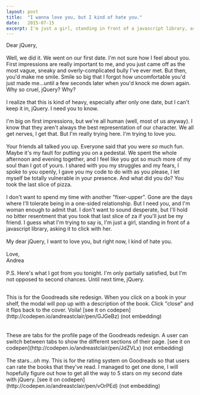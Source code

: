 ```yaml
---
layout: post
title:  "I wanna love you, but I kind of hate you."
date:   2015-07-15 
excerpt: I'm just a girl, standing in front of a javascript library, asking it to click with her.
---
```

Dear jQuery,    
<br>
Well, we did it. We went on our first date. I'm not sure how I feel about you. First impressions are really important to me, and you just came off as the most vague, sneaky and overly-complicated bully I've ever met. But then, you'd make me smile. Smile so big that I forgot how uncomfortable you'd just made me...until a few seconds later when you'd knock me down again. Why so cruel, jQuery? Why?  
<br>
I realize that this is kind of heavy, especially after only one date, but I can't keep it in, jQuery. I need you to know.   
<br>
I'm big on first impressions, but we're all human (well, most of us anyway). I know that they aren't always the best representation of our character. We all get nerves, I get that. But I'm really trying here. I'm trying to love you.   
<br>
Your friends all talked you up. Everyone said that you were _so_ much fun. Maybe it's my fault for putting you on a pedestal. We spent the whole afternoon and evening together, and I feel like you got so much more of my soul than I got of yours. I shared with you my struggles and my fears, I spoke to you openly, I gave you my code to do with as you please, I let myself be totally vulnerable in your presence. And what did you do? You took the last slice of pizza.    
<br>
I don't want to spend my time with another "fixer-upper". Gone are the days where I'll tolerate being in a one-sided relationship. But I need you, and I'm woman enough to admit that. I don't want to sound desperate, but I'll hold no bitter resentment that you took that last slice of za if you'll just be my friend. I guess what I'm trying to say is, I'm just a girl, standing in front of a javascript library, asking it to click with her.  
<br>
My dear jQuery, I want to love you, but right now, I kind of hate you.   
<br>
Love,  
	Andrea  
<br>
P.S. Here's what I got from you tonight. I'm only partially satisfied, but I'm not opposed to second chances. Until next time, jQuery.   

<div class="horiz-line"></div>
<br>
This is for the Goodreads site redesign. When you click on a book in your shelf, the modal will pop up with a description of the book. Click "close" and it flips back to the cover. Voila!   
[see it on codepen](http://codepen.io/andreastclair/pen/GJGeBz) (not embedding) 
<br>
<br>    

<br>
These are tabs for the profile page of the Goodreads redesign. A user can switch between tabs to show the different sections of their page.   
[see it on codepen](http://codepen.io/andreastclair/pen/JdZVLx) (not embedding)
<br>

<br>  
The stars...oh my. This is for the rating system on Goodreads so that users can rate the books that they've read. I managed to get one done, I will hopefully figure out how to get all the way to 5 stars on my second date with jQuery.   
[see it on codepen](http://codepen.io/andreastclair/pen/vOrPEd) (not embedding)
<br>
